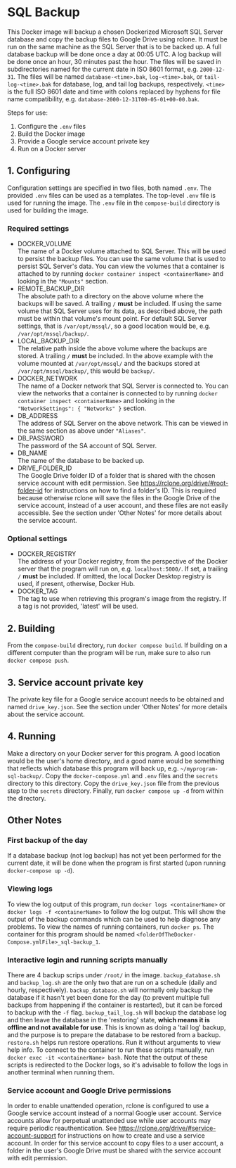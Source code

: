 # SQL Backup

This Docker image will backup a chosen Dockerized Microsoft SQL Server database and copy the backup files to Google Drive using rclone. It must be run on the same machine as the SQL Server that is to be backed up. A full database backup will be done once a day at 00:05 UTC. A log backup will be done once an hour, 30 minutes past the hour. The files will be saved in subdirectories named for the current date in ISO 8601 format, e.g. `2000-12-31`. The files will be named `database-<time>.bak`, `log-<time>.bak`, or `tail-log-<time>.bak` for database, log, and tail log backups, respectively. `<time>` is the full ISO 8601 date and time with colons replaced by hyphens for file name compatibility, e.g. `database-2000-12-31T00-05-01+00-00.bak`.

Steps for use:

1. Configure the `.env` files
2. Build the Docker image
3. Provide a Google service account private key
4. Run on a Docker server

## 1. Configuring

Configuration settings are specified in two files, both named `.env`. The provided `.env` files can be used as a templates. The top-level `.env` file is used for running the image. The `.env` file in the `compose-build` directory is used for building the image.

### Required settings

- DOCKER_VOLUME  
The name of a Docker volume attached to SQL Server. This will be used to persist the backup files. You can use the same volume that is used to persist SQL Server's data. You can view the volumes that a container is attached to by running `docker container inspect <containerName>` and looking in the `"Mounts"` section.
- REMOTE_BACKUP_DIR  
The absolute path to a directory on the above volume where the backups will be saved. A trailing `/` **must** be included. If using the same volume that SQL Server uses for its data, as described above, the path must be within that volume's mount point. For default SQL Server settings, that is `/var/opt/mssql/`, so a good location would be, e.g. `/var/opt/mssql/backup/`.
- LOCAL_BACKUP_DIR  
The relative path inside the above volume where the backups are stored. A trailing `/` **must** be included. In the above example with the volume mounted at `/var/opt/mssql/` and the backups stored at `/var/opt/mssql/backup/`, this would be `backup/`.
- DOCKER_NETWORK  
The name of a Docker network that SQL Server is connected to. You can view the networks that a container is connected to by running `docker container inspect <containerName>` and looking in the `"NetworkSettings": { "Networks" }` section.
- DB_ADDRESS  
The address of SQL Server on the above network. This can be viewed in the same section as above under `"Aliases"`.
- DB_PASSWORD  
The password of the SA account of SQL Server.
- DB_NAME  
The name of the database to be backed up.
- DRIVE_FOLDER_ID  
The Google Drive folder ID of a folder that is shared with the chosen service account with edit permission. See <https://rclone.org/drive/#root-folder-id> for instructions on how to find a folder's ID. This is required because otherwise rclone will save the files in the Google Drive of the service account, instead of a user account, and these files are not easily accessible. See the section under 'Other Notes' for more details about the service account.

### Optional settings

- DOCKER_REGISTRY  
The address of your Docker registry, from the perspective of the Docker server that the program will run on, e.g. `localhost:5000/`. If set, a trailing `/` **must** be included. If omitted, the local Docker Desktop registry is used, if present, otherwise, Docker Hub.
- DOCKER_TAG  
The tag to use when retrieving this program's image from the registry. If a tag is not provided, 'latest' will be used.

## 2. Building

From the `compose-build` directory, run `docker compose build`. If building on a different computer than the program will be run, make sure to also run `docker compose push`.

## 3. Service account private key

The private key file for a Google service account needs to be obtained and named `drive_key.json`. See the section under ‘Other Notes’ for more details about the service account.

## 4. Running

Make a directory on your Docker server for this program. A good location would be the user's home directory, and a good name would be something that reflects which database this program will back up, e.g. `~/myprogram-sql-backup/`. Copy the `docker-compose.yml` and `.env` files and the `secrets` directory to this directory. Copy the `drive_key.json` file from the previous step to the `secrets` directory. Finally, run `docker compose up -d` from within the directory.

## Other Notes

### First backup of the day

If a database backup (not log backup) has not yet been performed for the current date, it will be done when the program is first started (upon running `docker-compose up -d`).

### Viewing logs

To view the log output of this program, run `docker logs <containerName>` or `docker logs -f <containerName>` to follow the log output. This will show the output of the backup commands which can be used to help diagnose any problems. To view the names of running containers, run `docker ps`. The container for this program should be named `<folderOfTheDocker-Compose.ymlFile>_sql-backup_1`.

### Interactive login and running scripts manually

There are 4 backup scrips under `/root/` in the image. `backup_database.sh` and `backup_log.sh` are the only two that are run on a schedule (daily and hourly, respectively). `backup_database.sh` will normally only backup the database if it hasn't yet been done for the day (to prevent multiple full backups from happening if the container is restarted), but it can be forced to backup with the `-f` flag. `backup_tail_log.sh` will backup the database log and then leave the database in the 'restoring' state, **which means it is offline and not available for use**. This is known as doing a 'tail log' backup, and the purpose is to prepare the database to be restored from a backup. `restore.sh` helps run restore operations. Run it without arguments to view help info. To connect to the container to run these scripts manually, run `docker exec -it <containerName> bash`. Note that the output of these scripts is redirected to the Docker logs, so it's advisable to follow the logs in another terminal when running them.

### Service account and Google Drive permissions

In order to enable unattended operation, rclone is configured to use a Google service account instead of a normal Google user account. Service accounts allow for perpetual unattended use while user accounts may require periodic reauthentication. See <https://rclone.org/drive/#service-account-support> for instructions on how to create and use a service account. In order for this service account to copy files to a user account, a folder in the user's Google Drive must be shared with the service account with edit permission.
